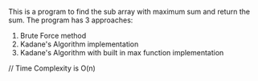 This is a program to find the sub array with maximum sum and return the sum.
The program has 3 approaches:
1. Brute Force method
2. Kadane's Algorithm implementation
3. Kadane's Algorithm with built in  max function implementation

// Time Complexity is O(n)
